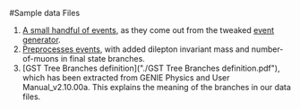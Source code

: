 #Sample data Files

1. [A small handful of events](./gntp.NuMI_C12_dilepton_inclusive.root), as they come out from the tweaked [event generator](../src/gNuMIExptEvGen.cxx).
2. [Preprocesses events](./ultralisk_server.gst.root), with added dilepton invariant mass and number-of-muons in final state branches.
3. [GST Tree Branches definition]("./GST Tree Branches definition.pdf"), which has been extracted from GENIE Physics and User Manual_v2.10.00a. This explains the meaning of the branches in our data files.
